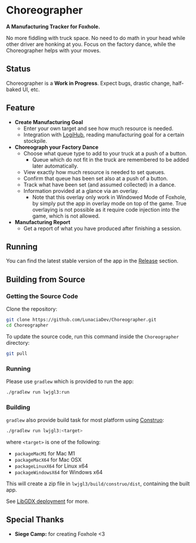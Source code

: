 # Choreographer

**A Manufacturing Tracker for Foxhole.**

No more fiddling with truck space. No need to do math in your head while other driver are honking at you. Focus on the factory dance, while the Choreographer helps with your moves.

## Status

Choreographer is a **Work in Progress**. Expect bugs, drastic change, half-baked UI, etc.

## Feature

- **Create Manufacturing Goal**
    - Enter your own target and see how much resource is needed.
    - Integration with [LogiHub](https://logihub.app), reading manufacturing goal for a certain stockpile.
- **Choreograph your Factory Dance**
    - Choose what queue type to add to your truck at a push of a button.
        - Queue which do not fit in the truck are remembered to be added later automatically.
    - View exactly how much resource is needed to set queues.
    - Confirm that queue has been set also at a push of a button.
    - Track what have been set (and assumed collected) in a dance.
    - Information provided at a glance via an overlay.
        - Note that this overlay only work in Windowed Mode of Foxhole, by simply put the app in overlay mode on top of the game. True overlaying is not possible as it require code injection into the game, which is not allowed.
- **Manufacturing Report**
    - Get a report of what you have produced after finishing a session.

## Running

You can find the latest stable version of the app in the [Release](https://github.com/LunaciaDev/Choreographer/releases) section.

## Building from Source

### Getting the Source Code

Clone the repository:

```bash
git clone https://github.com/LunaciaDev/Choreographer.git
cd Choreographer
```

To update the source code, run this command inside the `Choreographer` directory:

```bash
git pull
```

### Running

Please use `gradlew` which is provided to run the app:

```bash
./gradlew run lwjgl3:run
```

### Building

`gradlew` also provide build task for most platform using [Construo](https://github.com/fourlastor-alexandria/construo):

```bash
./gradlew run lwjgl3:<target>
```

where `<target>` is one of the following:

- `packageMacM1` for Mac M1
- `packageMacX64` for Mac OSX
- `packageLinuxX64` for Linux x64
- `packageWindowsX64` for Windows x64

This will create a zip file in `lwjgl3/build/construo/dist`, containing the built app.

See [LibGDX deployment](https://libgdx.com/wiki/deployment/bundling-a-jre) for more.

## Special Thanks

- **Siege Camp:** for creating Foxhole <3
